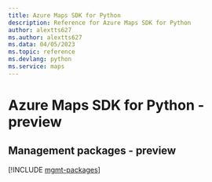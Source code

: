 ```yaml
---
title: Azure Maps SDK for Python
description: Reference for Azure Maps SDK for Python
author: alextts627
ms.author: alextts627
ms.data: 04/05/2023
ms.topic: reference
ms.devlang: python
ms.service: maps
---
```

# Azure Maps SDK for Python - preview

## Management packages - preview
[!INCLUDE [mgmt-packages](maps-mgmt-index.md)]